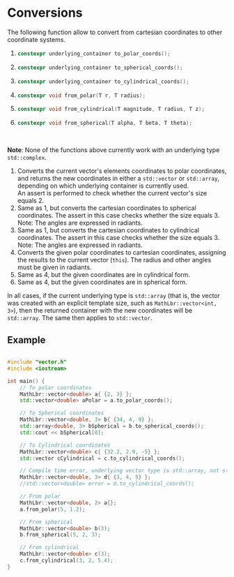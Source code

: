 # Conversions
The following function allow to convert from cartesian coordinates to other coordinate systems.

1) ```cpp
   constexpr underlying_container to_polar_coords();
   ```
2) ```cpp
   constexpr underlying_container to_spherical_coords();
   ```
3) ```cpp
   constexpr underlying_container to_cylindrical_coords();
   ```
4) ```cpp
   constexpr void from_polar(T r, T radius);
   ```
5) ```cpp 
   constexpr void from_cylindrical(T magnitude, T radius, T z);
   ```
6) ```cpp
   constexpr void from_spherical(T alpha, T beta, T theta);
   ```
<br>

**Note**: None of the functions above currently work with an underlying type `std::complex`.
1) Converts the current vector's elements coordinates to polar coordinates, and returns the new coordinates in either a `std::vector` or `std::array`, depending on which underlying container is currently used.<br>
An assert is performed to check whether the current vector's size equals 2.
2) Same as 1, but converts the cartesian coordinates to spherical coordinates. The assert in this case checks whether the size equals 3.
Note: The angles are expressed in radiants.
3) Same as 1, but converts the cartesian coordinates to cylindrical coordinates. The assert in this case checks whether the size equals 3.
Note: The angles are expressed in radiants.
4) Converts the given polar coordinates to cartesian coordinates, assigning the results to the current vector (`this`). The radius and other angles must be given in radiants.
5) Same as 4, but the given coordinates are in cylindrical form.
6) Same as 4, but the given coordinates are in spherical form.

In all cases, if the current underlying type is `std::array` (that is, the vector was created with an explicit template size, such as `MathLbr::vector<int, 3>`), then the returned container with the new coordinates will be `std::array`. The same then applies to `std::vector`.



## Example
```cpp

#include "vector.h"
#include <iostream>

int main() {
	// To polar coordinates
	MathLbr::vector<double> a{ {2, 3} };
	std::vector<double> aPolar = a.to_polar_coords();

	// To Spherical coordinates
	MathLbr::vector<double, 3> b{ {34, 4, 9} };
	std::array<double, 3> bSpherical = b.to_spherical_coords();
	std::cout << bSpherical[0];

	// To Cylindrical coordinates
	MathLbr::vector<double> c{ {32.2, 2.9, -5} };
	std::vector cCylindrical = c.to_cylindrical_coords();

	// Compile time error, underlying vector type is std::array, not std::vector
	MathLbr::vector<double, 3> d{ {3, 4, 5} };
	//std::vector<double> error = d.to_cylindrical_coords();

	// From polar
	MathLbr::vector<double, 2> a{};
	a.from_polar(5, 1.2);

	// From spherical
	MathLbr::vector<double> b(3);
	b.from_spherical(5, 2, 3);

	// From cylindrical
	MathLbr::vector<double> c(3);
	c.from_cylindrical(3, 2, 5.4);
}
```
